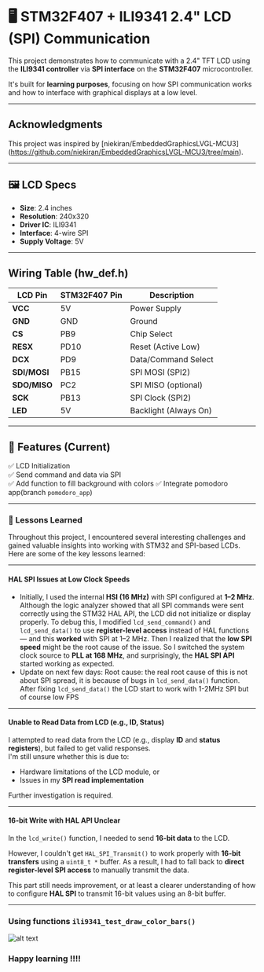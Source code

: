 # 🖥️ STM32F407 + ILI9341 2.4" LCD (SPI) Communication

This project demonstrates how to communicate with a 2.4" TFT LCD using the **ILI9341 controller** via **SPI interface** on the **STM32F407** microcontroller.

It's built for **learning purposes**, focusing on how SPI communication works and how to interface with graphical displays at a low level.

---

## Acknowledgments
This project was inspired by [niekiran/EmbeddedGraphicsLVGL-MCU3] (https://github.com/niekiran/EmbeddedGraphicsLVGL-MCU3/tree/main).

---

## 🖼️ LCD Specs

- **Size**: 2.4 inches
- **Resolution**: 240x320
- **Driver IC**: ILI9341
- **Interface**: 4-wire SPI
- **Supply Voltage**: 5V

---
## Wiring Table  (hw_def.h)
| LCD Pin      | STM32F407 Pin | Description           |
| ------------ | ------------- | --------------------- |
| **VCC**      | 5V            | Power Supply          |
| **GND**      | GND           | Ground                |
| **CS**       | PB9           | Chip Select           |
| **RESX**     | PD10          | Reset (Active Low)    |
| **DCX**      | PD9           | Data/Command Select   |
| **SDI/MOSI** | PB15          | SPI MOSI (SPI2)       |
| **SDO/MISO** | PC2           | SPI MISO (optional)   |
| **SCK**      | PB13          | SPI Clock (SPI2)      |
| **LED**      | 5V            | Backlight (Always On) |


---

## 🔄 Features (Current)

✅ LCD Initialization  
✅ Send command and data via SPI  
✅ Add function to fill background with colors
✅ Integrate pomodoro app(branch `pomodoro_app`)

---

### 📘 Lessons Learned

Throughout this project, I encountered several interesting challenges and gained valuable insights into working with STM32 and SPI-based LCDs. Here are some of the key lessons learned:

---

#### HAL SPI Issues at Low Clock Speeds

- Initially, I used the internal **HSI (16 MHz)** with SPI configured at **1–2 MHz**. Although the logic analyzer showed that all SPI commands were sent correctly using the STM32 HAL API, the LCD did not initialize or display properly. To debug this, I modified `lcd_send_command()` and `lcd_send_data()` to use **register-level access** instead of HAL functions — and this **worked** with SPI at 1–2 MHz. Then I realized that the **low SPI speed** might be the root cause of the issue. So I switched the system clock source to **PLL at 168 MHz**, and surprisingly, the **HAL SPI API** started working as expected.
- Update on next few days:
Root cause: the real root cause of this is not about SPI spread, it is because of bugs in `lcd_send_data()` function. After fixing `lcd_send_data()` the LCD start to work with 1-2MHz SPI but of course low FPS
---

#### Unable to Read Data from LCD (e.g., ID, Status)

I attempted to read data from the LCD (e.g., display **ID** and **status registers**), but failed to get valid responses.  
I'm still unsure whether this is due to:

- Hardware limitations of the LCD module, or  
- Issues in my **SPI read implementation**

Further investigation is required.

---

#### 16-bit Write with HAL API Unclear

In the `lcd_write()` function, I needed to send **16-bit data** to the LCD.

However, I couldn't get `HAL_SPI_Transmit()` to work properly with **16-bit transfers** using a `uint8_t *` buffer. As a result, I had to fall back to **direct register-level SPI access** to manually transmit the data.

This part still needs improvement, or at least a clearer understanding of how to configure **HAL SPI** to transmit 16-bit values using an 8-bit buffer.

---

### Using functions `ili9341_test_draw_color_bars()`
![alt text](Doc/RGB.png)

### Happy learning !!!!



